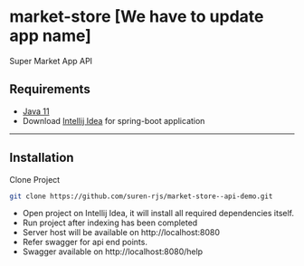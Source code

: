 # market-store [We have to update app name]
Super Market App API

## Requirements
- [Java 11](https://www.oracle.com/in/java/technologies/javase/jdk11-archive-downloads.html) 
- Download [Intellij Idea](https://www.jetbrains.com/idea/) for spring-boot application
---
## Installation
Clone Project
```bash
git clone https://github.com/suren-rjs/market-store--api-demo.git
```

- Open project on Intellij Idea, it will install all required dependencies itself. 
- Run project after indexing has been completed
- Server host will be available on http://localhost:8080
- Refer swagger for api end points.
- Swagger available on http://localhost:8080/help
